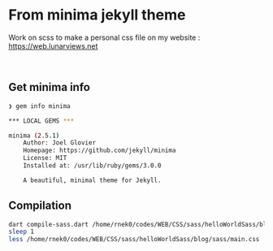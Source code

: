 # From minima jekyll theme

Work on scss to make a personal css file on my website : <https://web.lunarviews.net>

&nbsp;

## Get minima info  

```bash
❯ gem info minima

*** LOCAL GEMS ***

minima (2.5.1)
    Author: Joel Glovier
    Homepage: https://github.com/jekyll/minima
    License: MIT
    Installed at: /usr/lib/ruby/gems/3.0.0

    A beautiful, minimal theme for Jekyll.

```

## Compilation

```bash
dart compile-sass.dart /home/rnek0/codes/WEB/CSS/sass/helloWorldSass/blog/sass/minima.scss /home/rnek0/codes/WEB/CSS/sass/helloWorldSass/blog/sass/main.css
sleep 1
less /home/rnek0/codes/WEB/CSS/sass/helloWorldSass/blog/sass/main.css
```


